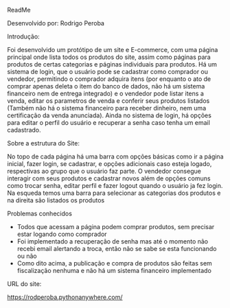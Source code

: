 ReadMe

Desenvolvido por:
    Rodrigo Peroba

Introdução:

Foi desenvolvido um protótipo de um site e E-commerce, com uma página principal onde lista todos os produtos do site, assim como páginas para produtos de certas categorias e páginas individuais para produtos. Há um sistema de login, que o usuário pode se cadastrar como comprador ou vendedor, permitindo o comprador adquira itens (por enquanto o ato de comprar apenas deleta o item do banco de dados, não há um sistema financeiro nem de entrega integrado) e o vendedor pode listar itens a venda, editar os parametros de venda e conferir seus produtos listados (Também não há o sistema financeiro para receber dinheiro, nem uma certificação da venda anunciada). Ainda no sistema de login, há opções para editar o perfil do usuário e recuperar a senha caso tenha um email cadastrado.

Sobre a estrutura do Site:

No topo de cada página há uma barra com opções básicas como ir a página inicial, fazer login, se cadastrar, e opções adicionais caso esteja logado, respectivas ao grupo que o usuário faz parte. O vendedor consegue interagir com seus produtos e cadastrar novos além de opções comuns como trocar senha, editar perfil e fazer logout quando o usuário ja fez login.
Na esqueda temos uma barra para selecionar as categorias dos produtos e na direita são listados os produtos

Problemas conhecidos

- Todos que acessam a página podem comprar produtos, sem precisar estar logando como comprador
- Foi implementado a recuperação de senha mas até o momento não recebi email alertando a troca, então não se sabe se esta funcionando ou não
- Como dito acima, a publicação e compra de produtos são feitas sem fiscalização nenhuma e não há um sistema financeiro implementado

URL do site:

https://rodperoba.pythonanywhere.com/
